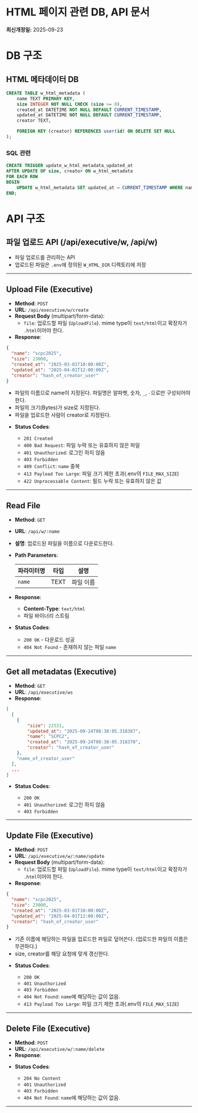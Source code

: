 # HTML 페이지 관련 DB, API 문서

**최신개정일:** 2025-09-23

# DB 구조

## HTML 메타데이터 DB

```sql
CREATE TABLE w_html_metadata (
    name TEXT PRIMARY KEY,
    size INTEGER NOT NULL CHECK (size >= 0),
    created_at DATETIME NOT NULL DEFAULT CURRENT_TIMESTAMP,
    updated_at DATETIME NOT NULL DEFAULT CURRENT_TIMESTAMP,
    creator TEXT,

    FOREIGN KEY (creator) REFERENCES user(id) ON DELETE SET NULL
);
```

### SQL 관련
```sql
CREATE TRIGGER update_w_html_metadata_updated_at
AFTER UPDATE OF size, creator ON w_html_metadata 
FOR EACH ROW
BEGIN 
    UPDATE w_html_metadata SET updated_at = CURRENT_TIMESTAMP WHERE name = OLD.name; 
END;
```


# API 구조

## 파일 업로드 API (/api/executive/w, /api/w)

- 파일 업로드를 관리하는 API
- 업로드된 파일은 `.env`에 정의된 `W_HTML_DIR` 디렉토리에 저장

-----

## Upload File (Executive)

- **Method**: `POST`
- **URL**: `/api/executive/w/create`
- **Request Body** (multipart/form-data):
  - `file`: 업로드할 파일 (`UploadFile`). mime type이 `text/html`이고 확장자가 `.html`이어야 한다.
- **Response**:

```json
{
  "name": "scpc2025",
  "size": 23000,
  "created_at": "2025-03-01T10:00:00Z",
  "updated_at": "2025-04-01T12:00:00Z",
  "creator": "hash_of_creator_user"
}
```

- 파일의 이름으로 name이 지정된다. 파일명은 알파벳, 숫자, `_`, `-`으로만 구성되어야 한다.
- 파일의 크기(Bytes)가 size로 지정된다. 
- 파일을 업로드한 사람이 creator로 지정된다. 

* **Status Codes**:

  * `201 Created`
  * `400 Bad Request`: 파일 누락 또는 유효하지 않은 파일
  * `401 Unauthorized`: 로그인 하지 않음
  * `403 Forbidden`
  * `409 Conflict`: `name` 중복
  * `413 Payload Too Large`: 파일 크기 제한 초과(.env의 `FILE_MAX_SIZE`)
  * `422 Unprocessable Content`: 필드 누락 또는 유효하지 않은 값

---

## Read File

* **Method**: `GET`
* **URL**: `/api/w/:name`
* **설명**: 업로드된 파일을 이름으로 다운로드한다.

* **Path Parameters**:

  | 파라미터명 | 타입   | 설명               |
  | ----- | ---- | ---------------- |
  | `name`  | TEXT | 파일 이름 |

* **Response**:
  * **Content-Type**: `text/html`
  * 파일 바이너리 스트림


* **Status Codes**:

  * `200 OK` - 다운로드 성공
  * `404 Not Found` - 존재하지 않는 파일 `name`

---

## Get all metadatas (Executive)

- **Method**: `GET`
- **URL**: `/api/executive/ws`
- **Response**:

```json
[
  [
    {
        "size": 22531,
        "updated_at": "2025-09-24T08:38:05.318387",
        "name": "SCPC2",
        "created_at": "2025-09-24T08:38:05.318370",
        "creator": "hash_of_creator_user"
    },
    "name_of_creator_user"
  ],
  ...
]
```

* **Status Codes**:

  * `200 OK`
  * `401 Unauthorized`: 로그인 하지 않음
  * `403 Forbidden`

---

## Update File (Executive)

- **Method**: `POST`
- **URL**: `/api/executive/w/:name/update`
- **Request Body** (multipart/form-data):
  - `file`: 업로드할 파일 (`UploadFile`). mime type이 `text/html`이고 확장자가 `.html`이어야 한다. 
- **Response**:

```json
{
  "name": "scpc2025",
  "size": 23000,
  "created_at": "2025-03-01T10:00:00Z",
  "updated_at": "2025-04-01T12:00:00Z",
  "creator": "hash_of_creator_user"
}
```

- 기존 이름에 해당하는 파일을 업로드한 파일로 덮어쓴다. (업로드한 파일의 이름은 무관하다.)
- size, creator를 해당 요청에 맞게 갱신한다. 


* **Status Codes**:

  * `200 OK`
  * `401 Unauthorized`
  * `403 Forbidden`
  * `404 Not Found`: `name`에 해당하는 값이 없음.
  * `413 Payload Too Large`: 파일 크기 제한 초과(.env의 `FILE_MAX_SIZE`)

---


## Delete File (Executive)

- **Method**: `POST`
- **URL**: `/api/executive/w/:name/delete`
- **Response**:

* **Status Codes**:

  * `204 No Content`
  * `401 Unauthorized`
  * `403 Forbidden`
  * `404 Not Found`: `name`에 해당하는 값이 없음.

---
